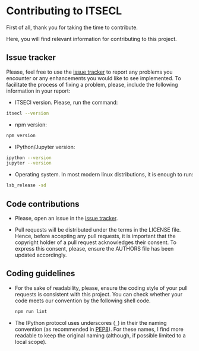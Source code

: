 # Contributing to ITSECL

First of all, thank you for taking the time to contribute.

Here, you will find relevant information for contributing to this project.

## Issue tracker

Please, feel free to use the [issue
tracker](https://github.com/xwang2713/itsecl/issues) to report any problems
you encounter or any enhancements you would like to see implemented. To
facilitate the process of fixing a problem, please, include the following
information in your report:

- ITSECl version. Please, run the command:

```sh
itsecl --version
```

- npm version:

```sh
npm version
```

- IPython/Jupyter version:

```sh
ipython --version
jupyter --version
```

- Operating system. In most modern linux distributions, it is enough to run:

```sh
lsb_release -sd
```

## Code contributions

- Please, open an issue in the [issue
  tracker](https://github.com/xwang2713/itsecl/issues).

- Pull requests will be distributed under the terms in the LICENSE file. Hence,
  before accepting any pull requests, it is important that the copyright holder
  of a pull request acknowledges their consent. To express this consent, please,
  ensure the AUTHORS file has been updated accordingly.

## Coding guidelines

- For the sake of readability, please, ensure the coding style of your pull
  requests is consistent with this project.
  You can check whether your code meets our convention by the following shell code.
  ```sh
  npm run lint
  ```

- The IPython protocol uses underscores (`_`) in their the naming convention (as
  recommended in [PEP8](https://www.python.org/dev/peps/pep-0008/)). For these
  names, I find more readable to keep the original naming (although, if possible
  limited to a local scope).
